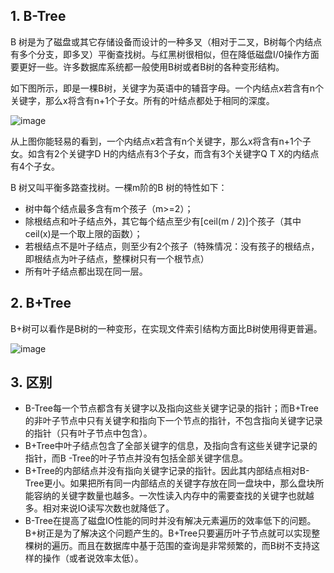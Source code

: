 
## 1. B-Tree
    
B 树是为了磁盘或其它存储设备而设计的一种多叉（相对于二叉，B树每个内结点有多个分支，即多叉）平衡查找树。与红黑树很相似，但在降低磁盘I/0操作方面要更好一些。许多数据库系统都一般使用B树或者B树的各种变形结构。


如下图所示，即是一棵B树，关键字为英语中的辅音字母。一个内结点x若含有n个关键字，那么x将含有n+1个子女。所有的叶结点都处于相同的深度。

![image](http://hi.csdn.net/attachment/201106/7/8394323_130745821166Sc.jpg)

从上图你能轻易的看到，一个内结点x若含有n个关键字，那么x将含有n+1个子女。如含有2个关键字D H的内结点有3个子女，而含有3个关键字Q T X的内结点有4个子女。

B 树又叫平衡多路查找树。一棵m阶的B 树的特性如下：
- 树中每个结点最多含有m个孩子（m>=2）；
- 除根结点和叶子结点外，其它每个结点至少有[ceil(m / 2)]个孩子（其中ceil(x)是一个取上限的函数）；
- 若根结点不是叶子结点，则至少有2个孩子（特殊情况：没有孩子的根结点，即根结点为叶子结点，整棵树只有一个根节点）
- 所有叶子结点都出现在同一层。

 
## 2. B+Tree

 B+树可以看作是B树的一种变形，在实现文件索引结构方面比B树使用得更普遍。

![image](https://upload.wikimedia.org/wikipedia/commons/thumb/3/37/Bplustree.png/400px-Bplustree.png)


## 3. 区别

- B-Tree每一个节点都含有关键字以及指向这些关键字记录的指针；而B+Tree的非叶子节点中只有关键字和指向下一个节点的指针，不包含指向关键字记录的指针（只有叶子节点中包含）。
- B+Tree中叶子结点包含了全部关键字的信息，及指向含有这些关键字记录的指针，而B -Tree的叶子节点并没有包括全部关键字信息。
- B+Tree的内部结点并没有指向关键字记录的指针。因此其内部结点相对B-Tree更小。如果把所有同一内部结点的关键字存放在同一盘块中，那么盘块所能容纳的关键字数量也越多。一次性读入内存中的需要查找的关键字也就越多。相对来说IO读写次数也就降低了。
- B-Tree在提高了磁盘IO性能的同时并没有解决元素遍历的效率低下的问题。B+树正是为了解决这个问题产生的。B+Tree只要遍历叶子节点就可以实现整棵树的遍历。而且在数据库中基于范围的查询是非常频繁的，而B树不支持这样的操作（或者说效率太低）。



